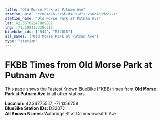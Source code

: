 ```yaml
---
title: "Old Morse Park at Putnam Ave"
station_uuid: "cc08ed7b-316f-da03-d723-58c8c8dcc29a"
station_name: "Old Morse Park at Putnam Ave"
lat: 42.35766247889882
lng: -71.1084133386612
bluebike_ids: ["544", "M32076"]
all_names: ["Old Morse Park at Putnam Ave"]
type: "station"
---
```


# FKBB Times from Old Morse Park at Putnam Ave

This page shows the Fastest Known BlueBike (FKBB) times from **Old Morse Park at Putnam Ave** to all other stations.

**Location:** 42.34775567, -71.1356758  
**BlueBike Station IDs:** D32072  
**All Known Names:** Walbridge St at Commonwealth Ave

